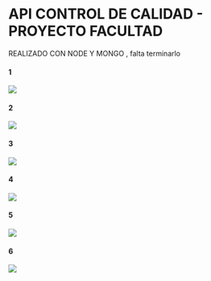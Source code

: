 # API CONTROL DE CALIDAD - PROYECTO FACULTAD
REALIZADO CON NODE Y MONGO , falta terminarlo
#### 1
![](https://i.postimg.cc/jdsZR4z0/1.png)
#### 2
![](https://i.postimg.cc/13dHcxbs/2.png)
#### 3
![](https://i.postimg.cc/QMWqf4r5/3.png)
#### 4
![](https://i.postimg.cc/Z5nHdY7w/4.png)
#### 5
![](https://i.postimg.cc/26R7MQzt/5.png)
#### 6
![](https://i.postimg.cc/nc0Tr9ks/6.png)
